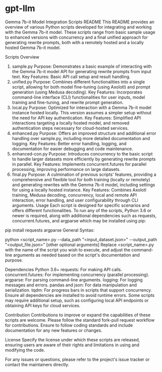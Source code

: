 # gpt-llm
Gemma 7b-it Model Integration Scripts README
This README provides an overview of various Python scripts developed for integrating and working with the Gemma 7b-it model. These scripts range from basic sample usage to enhanced versions with concurrency and a final unified approach for generating rewrite prompts, both with a remotely hosted and a locally hosted Gemma 7b-it model.

Scripts Overview
1. sample.py
Purpose: Demonstrates a basic example of interacting with the Gemma 7b-it model API for generating rewrite prompts from input text.
Key Features: Basic API call setup and result handling.
2. unified.py
Purpose: Combines different functionalities into a single script, allowing for both model fine-tuning (using Axolotl) and prompt generation (using Medusa decoding).
Key Features: Incorporates command-line interface (CLI) functionalities for user inputs, model training and fine-tuning, and rewrite prompt generation.
3. local.py
Purpose: Optimized for interaction with a Gemma 7b-it model instance hosted locally. This version assumes a simpler setup without the need for API key authentication.
Key Features: Simplified API interactions targeting a locally hosted model, and removed authentication steps necessary for cloud-hosted services.
4. enhanced.py
Purpose: Offers an improved structure and additional error handling over sample.py, including more detailed documentation and logging.
Key Features: Better error handling, logging, and documentation for easier debugging and code maintenance.
5. enhanced-con.py
Purpose: Introduces concurrency to the basic script to handle larger datasets more efficiently by generating rewrite prompts in parallel.
Key Features: Implements concurrent.futures for parallel processing, improving performance on large datasets.
6. final.py
Purpose: A culmination of previous scripts' features, providing a comprehensive and flexible tool for both training (locally or remotely) and generating rewrites with the Gemma 7b-it model, including settings for using a locally hosted instance.
Key Features: Combines Axolotl training, Medusa decoding, concurrency, local and remote API interaction, error handling, and user configurability through CLI arguments.
Usage
Each script is designed for specific scenarios and offers different functionalities. To run any of the scripts, Python 3.6 or newer is required, along with additional dependencies such as requests, concurrent.futures, and argparse which may be installed using pip:

pip install requests argparse
General Syntax:

python <script_name>.py --data_path "<input_dataset.json>" --output_path "<output_file.json>" [other optional arguments]
Replace <script_name>.py with the name of the script you wish to execute, and adjust the command-line arguments as needed based on the script's documentation and purpose.

Dependencies
Python 3.6+
requests: For making API calls.
concurrent.futures: For implementing concurrency (parallel processing).
argparse: For parsing command-line arguments.
logging: For logging messages and errors.
pandas and json: For data manipulation and serialization.
tqdm: For progress bars in scripts that support concurrency.
Ensure all dependencies are installed to avoid runtime errors. Some scripts may require additional setup, such as configuring local API endpoints or obtaining API keys for cloud services.

Contribution
Contributions to improve or expand the capabilities of these scripts are welcome. Please follow the standard fork-pull request workflow for contributions. Ensure to follow coding standards and include documentation for any new features or changes.

License
Specify the license under which these scripts are released, ensuring users are aware of their rights and limitations in using and modifying the code.

For any issues or questions, please refer to the project's issue tracker or contact the maintainers directly.
